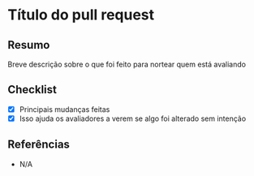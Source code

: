 # Título do pull request

## Resumo

Breve descrição sobre o que foi feito para nortear quem está avaliando

## Checklist

- [x] Principais mudanças feitas
- [x] Isso ajuda os avaliadores a verem se algo foi alterado sem intenção

## Referências

- N/A
